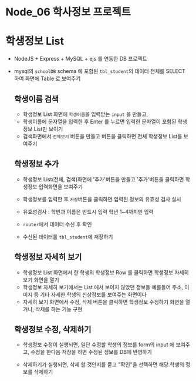 # Node_06 학사정보 프로젝트

# 학생정보 List

- NodeJS + Express + MySQL + ejs 를 연동한 DB 프로젝트
- mysql의 `schoolDB` schema 에 포함된 `tbl_student`의
  데이터 전체를 SELECT 하여 화면에 Table 로 보여주기

  ## 학생이름 검색

  - 학생정보 List 화면에 `학생이름`을 입력받는 `input` 을 만들고,
  - 학생이름에 문자열을 입력한 후 Enter 를 누르면 입력한 문자열이
    포함된 학생정보 List만 보이기
  - 검색화면에서 `전체보기` 버튼을 만들고 버튼을 클릭하면
    전체 학생정보 List를 보여주기

  ## 학생정보 추가

  - 학생정보 List(전체, 검색)화면에 '추가'버튼을 만들고
    '추가'버튼을 클릭하면 학생정보 입력화면을 보여주기
  - 학생정보를 입력한 후 `저장`버튼을 클릭하면 입력된 정보의
    유효성 검사 실시
  - 유효성검사 : 학번과 이름은 반드시 입력 학년 1~4까지만 입력

  - `router`에서 데이터 수신 후 확인
  - 수신된 데이터를 `tbl_student`에 저장하기

  ## 학생정보 자세히 보기

  - 학생정보 List 화면에서 한 학생의 학생정보 Row 를 클릭하면
    학생정보 자세히 보기 화면을 열기
  - 학생정보 자세히 보기에서는 List 에서 보이지 않았던 정보들
    예를들어 주소, 이미지 등 기타 자세한 학생의 신상정보를 보여주는 화면이다
  - 자세히 보기 화면에서 수정, 삭제 버튼을 클릭하면 학생정보 수정하기 화면을 열거나,
    삭제를 하는 기능 구현

  ## 학생정보 수정, 삭제하기

  - 학생정보 수정이 실행되면, 일단 수정할 학생의 정보를 form의
    input 에 보여주고, 수정을 한다음 저장을 하면 수정된 정보를
    DB에 반영하기

  - 삭제하기가 실행되면, 삭제 할 것인지를 묻고 "확인"을 선택하면
    해당 학생의 정보를 삭제하기
